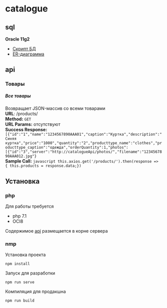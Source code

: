# catalogue

## sql

**Oracle 11g2**  

* [Скрипт БД](./sql/db.sql)  
* [ER-диаграмма](./sql/UML_Catalogue.pdf)  

## api

### Товары

##### *Все товары*
Возвращает JSON-массив со всеми товарами  
**URL**: /products/  
**Method:** `GET`  
**URL Params:** отсутствуют  
**Success Response:** `[{"id":"1","name":"1234567890AAA01","caption":"Куртка","description":"Синяя куртка","price":"1000","quantity":"2","producttype_name":"clothes","producttype_caption":"одежда","orderQuantity":1,"photos":[{"id":"3","server":"http://catalogueApi/photos/","filename":"1234567890AAA012.jpg"}`  
**Sample Call:** `javascript this.axios.get('/products/').then(response => { this.products = response.data;})`  

## Установка

### php
Для работы требуется 

- php 7.1 
- OCI8

Содержимое [api](/api) размещается в корне сервера

### nmp
Установка проекта
```
npm install 
```

Запуск для разработки
```
npm run serve
```

Компиляция для продакшна
```
npm run build
```

